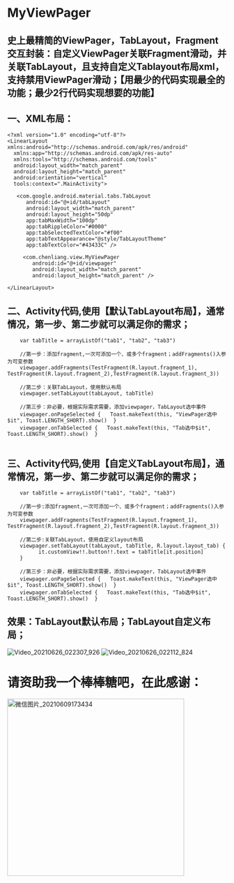 # MyViewPager
## 史上最精简的ViewPager，TabLayout，Fragment交互封装：自定义ViewPager关联Fragment滑动，并关联TabLayout，且支持自定义Tablayout布局xml，支持禁用ViewPager滑动；【用最少的代码实现最全的功能；最少2行代码实现想要的功能】

## 一、XML布局：
```
<?xml version="1.0" encoding="utf-8"?>  
<LinearLayout xmlns:android="http://schemas.android.com/apk/res/android"  
  xmlns:app="http://schemas.android.com/apk/res-auto"  
  xmlns:tools="http://schemas.android.com/tools"  
  android:layout_width="match_parent"  
  android:layout_height="match_parent"  
  android:orientation="vertical"  
  tools:context=".MainActivity">  
  
   <com.google.android.material.tabs.TabLayout 
      android:id="@+id/tabLayout"  
      android:layout_width="match_parent"  
      android:layout_height="50dp"  
      app:tabMaxWidth="100dp"  
      app:tabRippleColor="#0000"  
      app:tabSelectedTextColor="#f00"  
      app:tabTextAppearance="@style/TabLayoutTheme"  
      app:tabTextColor="#43433C" />  

     <com.chenliang.view.MyViewPager  
        android:id="@+id/viewpager"  
        android:layout_width="match_parent"  
        android:layout_height="match_parent" />  
  
</LinearLayout>
```
  
## 二、Activity代码,使用【默认TabLayout布局】，通常情况，第一步、第二步就可以满足你的需求；

```
    var tabTitle = arrayListOf("tab1", "tab2", "tab3")  
    
    //第一步：添加fragment,一次可添加一个、或多个fragment；addFragments()入参为可变参数
    viewpager.addFragments(TestFragment(R.layout.fragment_1), TestFragment(R.layout.fragment_2),TestFragment(R.layout.fragment_3))  
    
    //第二步：关联TabLayout，使用默认布局
    viewpager.setTabLayout(tabLayout, tabTitle)  
     
    //第三步：非必要，根据实际需求需要，添加viewpager，TabLayout选中事件  
    viewpager.onPageSelected {   Toast.makeText(this, "ViewPager选中$it", Toast.LENGTH_SHORT).show()  }  
    viewpager.onTabSelected {   Toast.makeText(this, "Tab选中$it", Toast.LENGTH_SHORT).show()  }
    
```

## 三、Activity代码,使用【自定义TabLayout布局】，通常情况，第一步、第二步就可以满足你的需求；
```
    var tabTitle = arrayListOf("tab1", "tab2", "tab3")  
    
    //第一步:添加fragment,一次可添加一个、或多个fragment；addFragments()入参为可变参数
    viewpager.addFragments(TestFragment(R.layout.fragment_1), TestFragment(R.layout.fragment_2),TestFragment(R.layout.fragment_3))  
    
    //第二步:关联TabLayout，使用自定义layout布局
    viewpager.setTabLayout(tabLayout, tabTitle, R.layout.layout_tab) {  
          it.customView!!.button!!.text = tabTitle[it.position]  
    }  
    
    //第三步：非必要，根据实际需求需要，添加viewpager，TabLayout选中事件  
    viewpager.onPageSelected {   Toast.makeText(this, "ViewPager选中$it", Toast.LENGTH_SHORT).show()  }  
    viewpager.onTabSelected {   Toast.makeText(this, "Tab选中$it", Toast.LENGTH_SHORT).show()  }
```

## 效果：TabLayout默认布局；TabLayout自定义布局；
![Video_20210626_022307_926](https://user-images.githubusercontent.com/4067327/123504615-1cfce280-d68d-11eb-8fa8-da1eb827b933.gif)
![Video_20210626_022112_824](https://user-images.githubusercontent.com/4067327/123504612-179f9800-d68d-11eb-83b3-c191023beec3.gif)


# 请资助我一个棒棒糖吧，在此感谢：

<img width="406" alt="微信图片_20210609173434" src="https://user-images.githubusercontent.com/4067327/121332592-989b2780-c94a-11eb-9543-a4e00db3b759.png">


 
